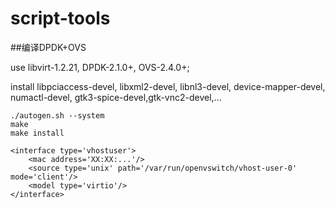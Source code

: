 # script-tools

##编译DPDK+OVS

use libvirt-1.2.21, DPDK-2.1.0+, OVS-2.4.0+;

install libpciaccess-devel, libxml2-devel, libnl3-devel, device-mapper-devel, numactl-devel, gtk3-spice-devel,gtk-vnc2-devel,...

```
./autogen.sh --system
make
make install
```

```
<interface type='vhostuser'>
	<mac address='XX:XX:...'/>
	<source type='unix' path='/var/run/openvswitch/vhost-user-0' mode='client'/>
	<model type='virtio'/>
</interface>
```
